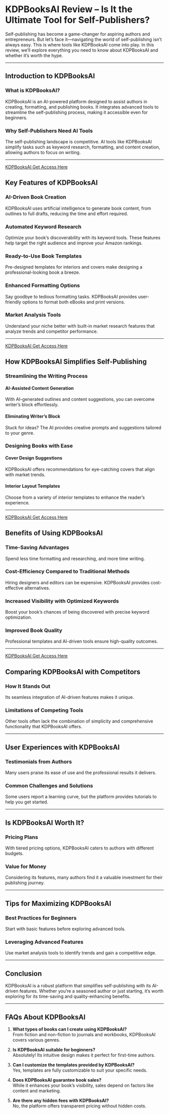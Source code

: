 # **KDPBooksAI Review – Is It the Ultimate Tool for Self-Publishers?**

Self-publishing has become a game-changer for aspiring authors and entrepreneurs. But let’s face it—navigating the world of self-publishing isn’t always easy. This is where tools like KDPBooksAI come into play. In this review, we’ll explore everything you need to know about KDPBooksAI and whether it’s worth the hype.

---

## **Introduction to KDPBooksAI**

### **What is KDPBooksAI?**
KDPBooksAI is an AI-powered platform designed to assist authors in creating, formatting, and publishing books. It integrates advanced tools to streamline the self-publishing process, making it accessible even for beginners.

### **Why Self-Publishers Need AI Tools**
The self-publishing landscape is competitive. AI tools like KDPBooksAI simplify tasks such as keyword research, formatting, and content creation, allowing authors to focus on writing.

---
[KDPBooksAI Get Access Here](https://warriorplus.com/o2/a/q2c1t9v/0)
## **Key Features of KDPBooksAI**

### **AI-Driven Book Creation**
KDPBooksAI uses artificial intelligence to generate book content, from outlines to full drafts, reducing the time and effort required.  

### **Automated Keyword Research**
Optimize your book’s discoverability with its keyword tools. These features help target the right audience and improve your Amazon rankings.  

### **Ready-to-Use Book Templates**
Pre-designed templates for interiors and covers make designing a professional-looking book a breeze.  

### **Enhanced Formatting Options**
Say goodbye to tedious formatting tasks. KDPBooksAI provides user-friendly options to format both eBooks and print versions.  

### **Market Analysis Tools**
Understand your niche better with built-in market research features that analyze trends and competitor performance.  

---
[KDPBooksAI Get Access Here](https://warriorplus.com/o2/a/q2c1t9v/0)
## **How KDPBooksAI Simplifies Self-Publishing**

### **Streamlining the Writing Process**

#### **AI-Assisted Content Generation**
With AI-generated outlines and content suggestions, you can overcome writer’s block effortlessly.  

#### **Eliminating Writer’s Block**
Stuck for ideas? The AI provides creative prompts and suggestions tailored to your genre.  

### **Designing Books with Ease**

#### **Cover Design Suggestions**
KDPBooksAI offers recommendations for eye-catching covers that align with market trends.  

#### **Interior Layout Templates**
Choose from a variety of interior templates to enhance the reader’s experience.  

---
[KDPBooksAI Get Access Here](https://warriorplus.com/o2/a/q2c1t9v/0)
## **Benefits of Using KDPBooksAI**

### **Time-Saving Advantages**
Spend less time formatting and researching, and more time writing.  

### **Cost-Efficiency Compared to Traditional Methods**
Hiring designers and editors can be expensive. KDPBooksAI provides cost-effective alternatives.  

### **Increased Visibility with Optimized Keywords**
Boost your book’s chances of being discovered with precise keyword optimization.  

### **Improved Book Quality**
Professional templates and AI-driven tools ensure high-quality outcomes.  

---
[KDPBooksAI Get Access Here](https://warriorplus.com/o2/a/q2c1t9v/0)
## **Comparing KDPBooksAI with Competitors**

### **How It Stands Out**
Its seamless integration of AI-driven features makes it unique.  

### **Limitations of Competing Tools**
Other tools often lack the combination of simplicity and comprehensive functionality that KDPBooksAI offers.  

---

## **User Experiences with KDPBooksAI**

### **Testimonials from Authors**
Many users praise its ease of use and the professional results it delivers.  

### **Common Challenges and Solutions**
Some users report a learning curve, but the platform provides tutorials to help you get started.  

---

## **Is KDPBooksAI Worth It?**

### **Pricing Plans**
With tiered pricing options, KDPBooksAI caters to authors with different budgets.  

### **Value for Money**
Considering its features, many authors find it a valuable investment for their publishing journey.  

---

## **Tips for Maximizing KDPBooksAI**

### **Best Practices for Beginners**
Start with basic features before exploring advanced tools.  

### **Leveraging Advanced Features**
Use market analysis tools to identify trends and gain a competitive edge.  

---

## **Conclusion**

KDPBooksAI is a robust platform that simplifies self-publishing with its AI-driven features. Whether you’re a seasoned author or just starting, it’s worth exploring for its time-saving and quality-enhancing benefits.

---

## **FAQs About KDPBooksAI**

1. **What types of books can I create using KDPBooksAI?**  
   From fiction and non-fiction to journals and workbooks, KDPBooksAI covers various genres.  

2. **Is KDPBooksAI suitable for beginners?**  
   Absolutely! Its intuitive design makes it perfect for first-time authors.  

3. **Can I customize the templates provided by KDPBooksAI?**  
   Yes, templates are fully customizable to suit your specific needs.  

4. **Does KDPBooksAI guarantee book sales?**  
   While it enhances your book’s visibility, sales depend on factors like content and marketing.  

5. **Are there any hidden fees with KDPBooksAI?**  
   No, the platform offers transparent pricing without hidden costs.
